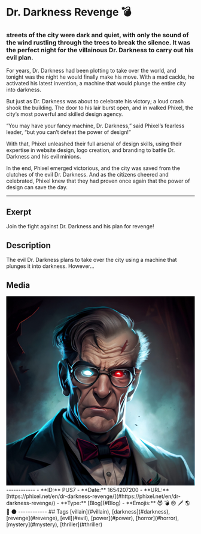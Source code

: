 # Dr. Darkness Revenge 💣
### streets of the city were dark and quiet, with only the sound of the wind rustling through the trees to break the silence. It was the perfect night for the villainous Dr. Darkness to carry out his evil plan.

For years, Dr. Darkness had been plotting to take over the world, and tonight was the night he would finally make his move. With a mad cackle, he activated his latest invention, a machine that would plunge the entire city into darkness.

But just as Dr. Darkness was about to celebrate his victory; a loud crash shook the building. The door to his lair burst open, and in walked Phixel, the city’s most powerful and skilled design agency.

“You may have your fancy machine, Dr. Darkness,” said Phixel’s fearless leader, “but you can’t defeat the power of design!”

With that, Phixel unleashed their full arsenal of design skills, using their expertise in website design, logo creation, and branding to battle Dr. Darkness and his evil minions.

In the end, Phixel emerged victorious, and the city was saved from the clutches of the evil Dr. Darkness. And as the citizens cheered and celebrated, Phixel knew that they had proven once again that the power of design can save the day.

------------
## Exerpt
Join the fight against Dr. Darkness and his plan for revenge!
## Description
The evil Dr. Darkness plans to take over the city using a machine that plunges it into darkness. However...
## Media
<img src="media/dr.darkness-revenge.jpg">
------------
- **ID:** PUS7
- **Date:** 1654207200
- **URL:** [https://phixel.net/en/dr-darkness-revenge/](#https://phixel.net/en/dr-darkness-revenge/)
- **Type:** [Blog](#Blog)
- **Emojis:** 😈 💣 😠 🗡 🌎 🖤 🌑
------------
## Tags
[villain](#villain), [darkness](#darkness), [revenge](#revenge), [evil](#evil), [power](#power), [horror](#horror), [mystery](#mystery), [thriller](#thriller)